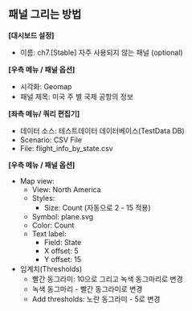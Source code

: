 ## 패널 그리는 방법

**[대시보드 설정]**
* 이름: ch7.[Stable] 자주 사용되지 않는 패널 (optional)

**[우측 메뉴 / 패널 옵션]**
* 시각화: Geomap 
* 패널 제목: 미국 주 별 국제 공항의 정보     

**[좌측 메뉴/ 쿼리 편집기]**
* 데이터 소스: 테스트데이터 데이터베이스(TestData DB)
* Scenario: CSV File 
* File: flight_info_by_state.csv

**[우측 메뉴 / 패널 옵션]**
* Map view:
  - View: North America 
  - Styles:
    - Size: Count (자동으로 2 - 15 적용)
  - Symbol: plane.svg 
  - Color: Count
  - Text label:
    - Field: State 
    - X offset: 5
    - Y offset: 15 
* 임계치(Thresholds) 
  - 빨간 동그라미: 10으로 그리고 녹색 동그마리로 변경 
  - 녹색 동그마리 - 빨간 동그라미로 변경 
  - Add thresholds: 노란 동그라미 - 5로 변경 
